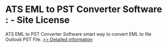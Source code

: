 # ATS EML to PST Converter Software : - Site License
ATS EML to PST Converter Software smart way to convert EML to file Outlook PST File.
[>> Detailed information](https://secure.shareit.com/shareit/product.html?productid=300778878&affiliateid=200057808)